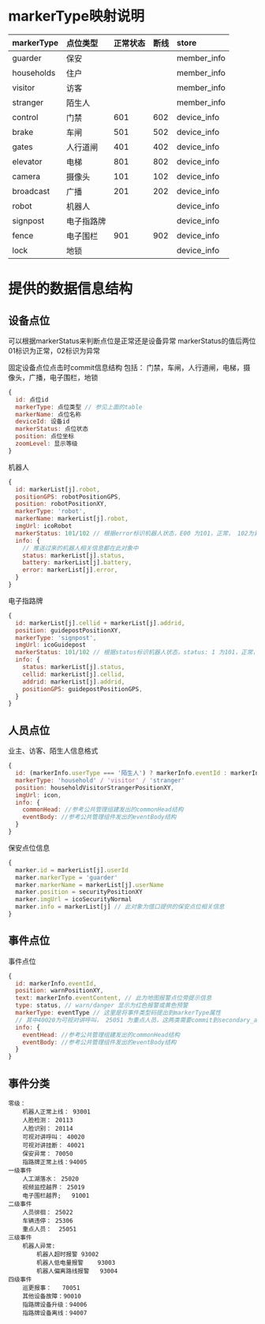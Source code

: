 # markerType映射说明

| markerType | 点位类型 | 正常状态 | 断线 | store |
| :--- | :--- | :---| :--- | :--- |
| guarder | 保安 | | | member_info |
| households | 住户 | | | member_info |
| visitor | 访客 | | | member_info |
| stranger | 陌生人 | | | member_info |
| control | 门禁 | 601 | 602 | device_info| 
| brake | 车闸 | 501 | 502 | device_info| 
| gates | 人行道闸 | 401 | 402 | device_info| 
| elevator | 电梯 | 801 | 802 | device_info| 
| camera | 摄像头 | 101 | 102 | device_info| 
| broadcast | 广播 | 201 | 202 | device_info| 
| robot | 机器人 | | | device_info| 
| signpost | 电子指路牌 | | | device_info| 
| fence | 电子围栏 | 901 | 902 | device_info| 
| lock | 地锁 | | | device_info| 

# 提供的数据信息结构

## 设备点位

可以根据markerStatus来判断点位是正常还是设备异常
markerStatus的值后两位01标识为正常，02标识为异常

固定设备点位点击时commit信息结构
包括： 门禁，车闸，人行道闸，电梯，摄像头，广播，电子围栏，地锁
```javascript
{
  id: 点位id
  markerType: 点位类型 // 参见上面的table
  markerName: 点位名称  
  deviceId: 设备id
  markerStatus: 点位状态
  position: 点位坐标
  zoomLevel: 显示等级
}
```
机器人
```javascript
{
  id: markerList[j].robot,
  positionGPS: robotPositionGPS,
  position: robotPositionXY,
  markerType: 'robot',
  markerName: markerList[j].robot,
  imgUrl: icoRobot
  markerStatus: 101/102 // 根据error标识机器人状态，E00 为101，正常， 102为异常状态
  info: {
    // 推送过来的机器人相关信息都在此对象中
    status: markerList[j].status,
    battery: markerList[j].battery,
    error: markerList[j].error,
  }
}
```
电子指路牌
```javascript
{
  id: markerList[j].cellid + markerList[j].addrid,
  position: guidepostPositionXY,
  markerType: 'signpost',
  imgUrl: icoGuidepost
  markerStatus: 101/102 // 根据status标识机器人状态，status: 1 为101，正常， 102为异常状态
  info: {
    status: markerList[j].status,
    cellid: markerList[j].cellid,
    addrid: markerList[j].addrid,  
    positionGPS: guidepostPositionGPS,
  }
}
```
## 人员点位
业主、访客、陌生人信息格式
```javascript
{
  id: (markerInfo.userType === '陌生人') ? markerInfo.eventId : markerInfo.userId
  markerType: 'household' / 'visitor' / 'stranger'
  position: householdVisitorStrangerPositionXY,
  imgUrl: icon,
  info: {
    commonHead: //参考公共管理组建发出的commonHead结构 
    eventBody: //参考公共管理组件发出的eventBody结构
  }
}
```
保安点位信息
```javascript
{
  marker.id = markerList[j].userId
  marker.markerType = 'guarder'
  marker.markerName = markerList[j].userName
  marker.position = securityPositionXY
  marker.imgUrl = icoSecurityNormal
  marker.info = markerList[j] // 此对象为借口提供的保安点位相关信息
}
```

## 事件点位
事件点位
```javascript
{
  id: markerInfo.eventId,
  position: warnPositionXY,
  text: markerInfo.eventContent, // 此为地图报警点位旁提示信息
  type: status, // warn/danger 显示为红色报警或黄色预警
  markerType: eventType // 这里是将事件类型码提出到markerType属性
  // 其中40020为可视对讲呼叫， 25051 为重点人员，这两类需要commit到secondary_alarm store中，其他类型commit 到 primary_alarm 中
  info: {
    eventHead: //参考公共管理组建发出的commonHead结构 
    eventBody: //参考公共管理组件发出的eventBody结构
  }
}
```
## 事件分类
```
零级：
	机器人正常上线： 93001
	人脸检测： 20113
	人脸识别： 20114
	可视对讲呼叫： 40020
	可视对讲挂断： 40021
	保安异常： 70050
	指路牌正常上线：94005
一级事件
	人工湖落水： 25020
	视频监控越界：	25019
	电子围栏越界;   91001
二级事件
	人员徘徊： 25022
	车辆违停： 25306
	重点人员：  25051
三级事件
	机器人异常:
		机器人超时报警	93002
		机器人低电量报警	93003
		机器人偏离路线报警	93004
四级事件 
	巡更报事：	70051
	其他设备故障：90010
	指路牌设备升级：94006
	指路牌设备离线：94007
```
